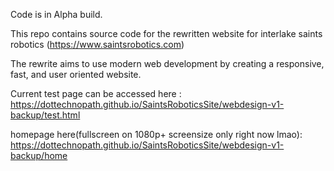 Code is in Alpha build.

This repo contains source code for the rewritten website for interlake saints robotics (https://www.saintsrobotics.com)

The rewrite aims to use modern web development by creating a responsive, fast, and user oriented website.

Current test page can be accessed here :
https://dottechnopath.github.io/SaintsRoboticsSite/webdesign-v1-backup/test.html

homepage here(fullscreen on 1080p+ screensize only right now lmao):
https://dottechnopath.github.io/SaintsRoboticsSite/webdesign-v1-backup/home
